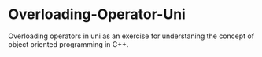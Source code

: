 # Overloading-Operator-Uni

Overloading operators in uni as an exercise for understaning the concept of object oriented programming in C++.
